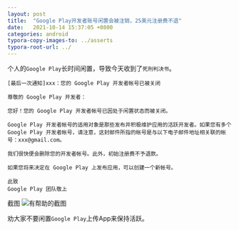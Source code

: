 ```yaml
---
layout: post
title:  "Google Play开发者账号闲置会被注销，25美元注册费不退"
date:   2021-10-14 15:37:05 +0800
categories: android
typora-copy-images-to: ../asserts
typora-root-url: ../
---
```


个人的`Google Play`长时间闲置，导致今天收到了`死刑判决书`。
```
[最后一次通知]xxx：您的 Google Play 开发者帐号已被关闭

尊敬的 Google Play 开发者：

您好！您的 Google Play 开发者帐号已因处于闲置状态而被关闭。

Google Play 开发者帐号的适用对象是那些发布并积极维护应用的活跃开发者。如果您有多个 Google Play 开发者帐号，请注意，这封邮件所指的帐号是与以下电子邮件地址相关联的帐号：xxx@gmail.com。

我们很快便会删除您的开发者帐号。此外，初始注册费不予退款。

如果您将来决定在 Google Play 上发布应用，可以创建一个新帐号。

此致
Google Play 团队敬上
```

截图
![有帮助的截图](/assets/Selection_279.png)

劝大家不要闲置`Google Play`上传App来保持活跃。